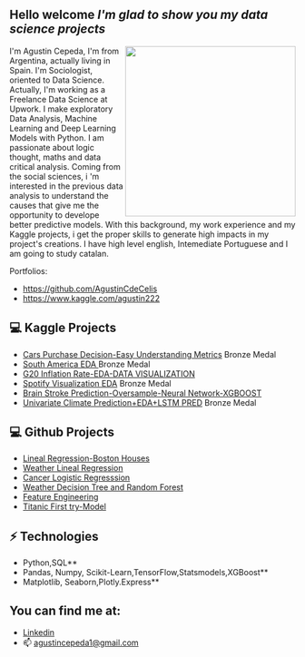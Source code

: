 
<h2> Hello welcome <i>I'm glad to show you my data science projects</i></h2>

<img align='right' src='http://www.jenyalestina.com/blog/wp-content/uploads/2019/05/web-development-1024x582.jpg' width='300"'>

I'm Agustin Cepeda, I'm from Argentina, actually living in Spain. I'm Sociologist, oriented to Data Science. Actually, I'm working as a Freelance Data Science at Upwork. I make exploratory Data Analysis, Machine Learning and Deep Learning Models with Python.
I am passionate about logic thought, maths and data critical analysis.
Coming from the social sciences, i 'm interested in the previous data analysis to understand the causes that give me the opportunity to develope better predictive models. With this background, my work experience and my Kaggle projects, i get the proper skills to generate high impacts in my project's creations.
I have high level english, Intemediate Portuguese and I am going to study catalan.

Portfolios: 
 * https://github.com/AgustinCdeCelis
 * https://www.kaggle.com/agustin222

## 💻 Kaggle Projects
* [Cars Purchase Decision-Easy Understanding Metrics](https://www.kaggle.com/code/agustin222/easy-understanding-metrics) Bronze Medal
* [South America EDA ](https://www.kaggle.com/code/agustin222/south-america-eda) Bronze Medal
* [G20 Inflation Rate-EDA-DATA VISUALIZATION](https://www.kaggle.com/code/agustin222/g20-inflation-rate-dv)
* [Spotify Visualization EDA](https://www.kaggle.com/code/agustin222/spotify-visual-and-eda) Bronze Medal
* [Brain Stroke Prediction-Oversample-Neural Network-XGBOOST](https://www.kaggle.com/code/agustin222/oversamp-nn-xgb)
* [Univariate Climate Prediction+EDA+LSTM PRED](https://www.kaggle.com/code/agustin222/eda-lstm-forecast-pred) Bronze Medal

## 💻 Github Projects
* [Lineal Regression-Boston Houses](https://github.com/AgustinCdeCelis/Linear-Regression)
* [Weather Lineal Regression](https://github.com/AgustinCdeCelis/Weather-Lineal-Regression)
* [Cancer Logistic Regresssion](https://github.com/AgustinCdeCelis/Cancer-Logistic-Regression)
* [Weather Decision Tree and Random Forest](https://github.com/AgustinCdeCelis/DecisionTreeAndRandomForest)
* [Feature Engineering](https://github.com/AgustinCdeCelis/Feature-Engineer/blob/main/feature-engineering.ipynb)
* [Titanic First try-Model](https://github.com/AgustinCdeCelis/Titanic-First-Try)


## ⚡ Technologies 
- Python,SQL**
- Pandas, Numpy, Scikit-Learn,TensorFlow,Statsmodels,XGBoost**
- Matplotlib, Seaborn,Plotly.Express**


## You can find me at:
* [Linkedin](www.linkedin.com/in/agustin-cepeda)
* 📫 agustincepeda1@gmail.com







<!--
**AgustinCdeCelis/AgustinCdeCelis** is a ✨ _special_ ✨ repository because its `README.md` (this file) appears on your GitHub profile.

